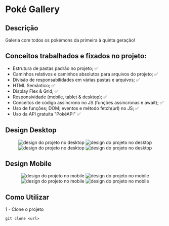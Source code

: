 # Poké Gallery

## Descrição

Galeria com todos os pokémons da primeira à quinta geração! 

## Conceitos trabalhados e fixados no projeto:

* Estrutura de pastas padrão no projeto; ✅
* Caminhos relativos e caminhos absolutos para arquivos do projeto; ✅
* Divisão de responsabilidades em várias pastas e arquivos; ✅
* HTML Semântico; ✅
* Display Flex & Grid; ✅
* Responsividade (mobile, tablet & desktop); ✅
* Conceitos de código assíncrono no JS (funções assíncronas e await); ✅
* Uso de funções; DOM; eventos e método fetch(url) no JS; ✅
* Uso da API gratuita "PokéAPI" ✅

## Design Desktop

<div align="center">
    <img src="./src/images/desktop_begin.png" alt="design do projeto no desktop">
    <img src="./src/images/desktop_search.png" alt="design do projeto no desktop">
    <img src="./src/images/desktop_repos.png" alt="design do projeto no desktop">
    <img src="./src/images/desktop_events.png" alt="design do projeto no desktop">
</div>

## Design Mobile

<div align="center">
    <img src="./src/images/mobile_begin.png" alt="design do projeto no mobile">
    <img src="./src/images/mobile_search.png" alt="design do projeto no mobile">
    <img src="./src/images/mobile_repos.png" alt="design do projeto no mobile">
    <img src="./src/images/mobile_events.png" alt="design do projeto no mobile">
</div>

## Como Utilizar

1 - Clone o projeto

```
git clone <url>

```
